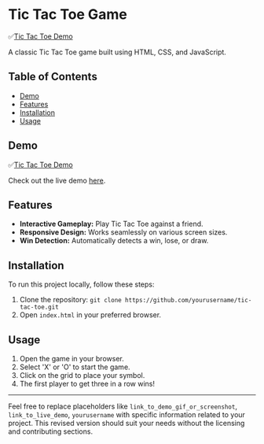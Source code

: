 # Tic Tac Toe Game

✅[Tic Tac Toe Demo](https://mrohit23.github.io/Tic-Tac-Toe-Game/)

A classic Tic Tac Toe game built using HTML, CSS, and JavaScript.

## Table of Contents

- [Demo](#demo)
- [Features](#features)
- [Installation](#installation)
- [Usage](#usage)

## Demo

✅[Tic Tac Toe Demo](https://mrohit23.github.io/Tic-Tac-Toe-Game/)

Check out the live demo [here](https://mrohit23.github.io/Tic-Tac-Toe-Game/).

## Features

- **Interactive Gameplay:** Play Tic Tac Toe against a friend.
- **Responsive Design:** Works seamlessly on various screen sizes.
- **Win Detection:** Automatically detects a win, lose, or draw.

## Installation

To run this project locally, follow these steps:

1. Clone the repository: `git clone https://github.com/yourusername/tic-tac-toe.git`
2. Open `index.html` in your preferred browser.

## Usage

1. Open the game in your browser.
2. Select 'X' or 'O' to start the game.
3. Click on the grid to place your symbol.
4. The first player to get three in a row wins!

---

Feel free to replace placeholders like `link_to_demo_gif_or_screenshot`, `link_to_live_demo`, `yourusername` with specific information related to your project. This revised version should suit your needs without the licensing and contributing sections.